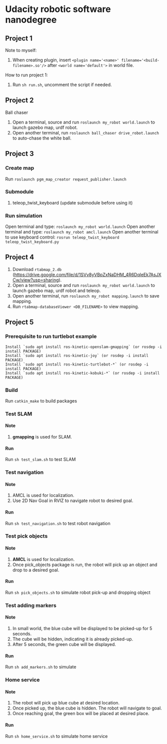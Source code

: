 # Udacity robotic software nanodegree

## Project 1
Note to myself:
1. When creating plugin, insert `<plugin name='<name>' filename='<build-filename>.so'/>` after `<world name='default'>` in world file.

How to run project 1:
1. Run `sh run.sh`, uncomment the script if needed.

## Project 2
Ball chaser
1. Open a terminal, source and run `roslaunch my_robot world.launch` to launch gazebo map, urdf robot.
2. Open another terminal, run `roslaunch ball_chaser drive_robot.launch` to auto-chase the white ball.

## Project 3
### Create map
Run `roslaunch pgm_map_creator request_publisher.launch`

### Submodule
1. teleop_twist_keyboard (update submodule before using it)

### Run simulation
Open terminal and type:
`roslaunch my_robot world.launch`
Open another terminal and type:
`roslaunch my_robot amcl.launch`
Open another terminal to use keyboard control:
`rosrun teleop_twist_keyboard teleop_twist_keyboard.py`

## Project 4
1. Download `rtabmap_2.db` (https://drive.google.com/file/d/1SVv8yVBpZxNaDHM_4R6DqleEk7AsJXCw/view?usp=sharing).
2. Open a terminal, source and run `roslaunch my_robot world.launch` to launch gazebo map, urdf robot and teleop.
3. Open another terminal, run `roslaunch my_robot mapping.launch` to save mapping.
4. Run `rtabmap-databaseViewer <DB_FILENAME>` to view mapping.

## Project 5
### Prerequisite to run turtlebot example
    Install `sudo apt install ros-kinetic-openslam-gmapping` (or rosdep -i install PACKAGE)
    Install `sudo apt install ros-kinetic-joy` (or rosdep -i install PACKAGE)
    Install `sudo apt install ros-kinetic-turtlebot-*` (or rosdep -i install PACKAGE)
    Install `sudo apt install ros-kinetic-kobuki-*` (or rosdep -i install PACKAGE)

### Build
Run `catkin_make` to build packages

### Test SLAM
#### Note
1. <b>gmapping</b> is used for SLAM.

#### Run
Run `sh test_slam.sh` to test SLAM

### Test navigation
#### Note
1. AMCL is used for localization.
2. Use 2D Nav Goal in RVIZ to navigate robot to desired goal.
#### Run
Run `sh test_navigation.sh` to test robot navigation

### Test pick objects
#### Note
1. <b>AMCL</b> is used for localization.
2. Once pick_objects package is run, the robot will pick up an object and drop to a desired goal.
#### Run
Run `sh pick_objects.sh` to simulate robot pick-up and dropping object

### Test adding markers
#### Note
1. In small world, the blue cube will be displayed to be picked-up for 5 seconds.
2. The cube will be hidden, indicating it is already picked-up.
3. After 5 seconds, the green cube will be displayed.
#### Run
Run `sh add_markers.sh` to simulate

### Home service
#### Note
1. The robot will pick up blue cube at desired location.
2. Once picked up, the blue cube is hidden. The robot will navigate to goal.
3. Once reaching goal, the green box will be placed at desired place.
#### Run
Run `sh home_service.sh` to simulate home service
